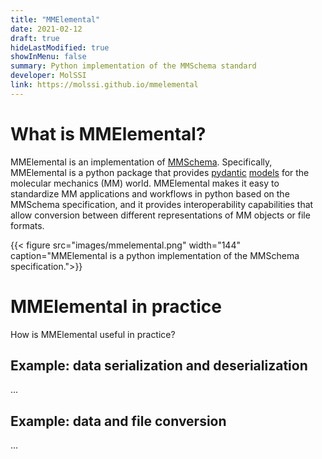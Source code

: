 ```yaml
---
title: "MMElemental"
date: 2021-02-12
draft: true
hideLastModified: true
showInMenu: false
summary: Python implementation of the MMSchema standard
developer: MolSSI
link: https://molssi.github.io/mmelemental
---
```


# What is MMElemental?
MMElemental is an implementation of [MMSchema](/mmschema). Specifically, MMElemental is a python package that provides [pydantic](https://pydantic-docs.helpmanual.io/) [models](https://pydantic-docs.helpmanual.io/usage/models/) for the molecular mechanics (MM) world. 
MMElemental makes it easy to standardize MM applications and workflows in python based on the MMSchema specification, and it provides interoperability capabilities that allow conversion between different representations of MM objects or file formats.

{{< figure src="images/mmelemental.png" width="144" caption="MMElemental is a python implementation of the MMSchema specification.">}}

# MMElemental in practice
How is MMElemental useful in practice?
## Example: data serialization and deserialization
...
## Example: data and file conversion
...
